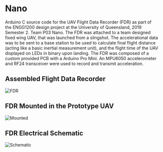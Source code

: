 # Nano

Arduino C source code for the UAV Flight Data Recorder (FDR) as part of the ENGG1200 design project at the University of Queensland, 2019 Semester 2. Team P03 Nano. The FDR was attached to a team designed fixed wing UAV, that was launched from a slingshot. The accelerational data was to be sent to a base station to be used to calculate final flight distance (acting like a basic inertial measurement unit), and the flight time of the UAV displayed on LEDs in binary upon landing. The FDR was composed of a custom provided PCB with a Arduino Pro Mini. An MPU6050 accelerometer and RF24 transceiver were used to record and transmit acceleration.

## Assembled Flight Data Recorder
![FDR](https://raw.githubusercontent.com/Gabrblal/Nano/master/images/FDR.jpg)

## FDR Mounted in the Prototype UAV
![Mounted](https://raw.githubusercontent.com/Gabrblal/Nano/master/images/Mounted.jpg)

## FDR Electrical Schematic
![Schematic](https://raw.githubusercontent.com/Gabrblal/Nano/master/images/Electrical.png)
